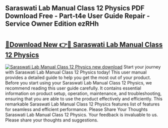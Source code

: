 ## Saraswati Lab Manual Class 12 Physics PDF Download Free - Part-t4e User Guide Repair - Service Owner Edition ezRHh

# <h2><a href="http://bc52820.oget.top/?id=Saraswati+Lab+Manual+Class+12+Physics">🔗Download New 👉🔴 Saraswati Lab Manual Class 12 Physics</a></h2>

[![Saraswati Lab Manual Class 12 Physics new download](https://i.imgur.com/5g1atiW.png)](http://bc52820.oget.top/?id=Saraswati+Lab+Manual+Class+12+Physics)
Start your journey with Saraswati Lab Manual Class 12 Physics today! This user manual provides a detailed guide to help you get the most out of your product. Before you start using your Saraswati Lab Manual Class 12 Physics, we recommend reading this user guide carefully. It contains essential information on product setup, operation, maintenance, and troubleshooting, ensuring that you are able to use the product effectively and efficiently. This remarkable Saraswati Lab Manual Class 12 Physics features list of features for seamless and efficient performance. Please Share Your Thoughts Saraswati Lab Manual Class 12 Physics. Your feedback is invaluable to us. Please share your thoughts and suggestions.
